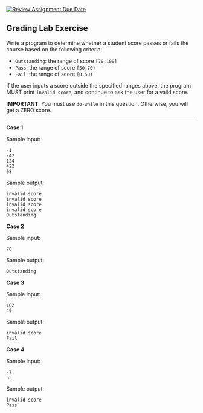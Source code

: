 [![Review Assignment Due Date](https://classroom.github.com/assets/deadline-readme-button-22041afd0340ce965d47ae6ef1cefeee28c7c493a6346c4f15d667ab976d596c.svg)](https://classroom.github.com/a/by_t_0m6)
## Grading Lab Exercise

Write a program to determine whether a student score passes or fails the course based on the following criteria:

* `Outstanding`: the range of score `[70,100]`
* `Pass`: the range of score `[50,70)`
* `Fail`: the range of score `[0,50)`

If the user inputs a score outside the specified ranges above, the program MUST print `invalid score`, and continue to ask the user for a valid score.

**IMPORTANT**: You must use `do-while` in this question. Otherwise, you will get a ZERO score.

<hr>

**Case 1**

Sample input:
```
-1
-42
124
422
98
```
Sample output:
```
invalid score
invalid score
invalid score
invalid score
Outstanding
```

**Case 2**

Sample input:
```
70
```
Sample output:
```
Outstanding
```

**Case 3**

Sample input:
```
102
49
```
Sample output:
```
invalid score
Fail
```

**Case 4**

Sample input:
```
-7
53
```
Sample output:
```
invalid score
Pass
```
